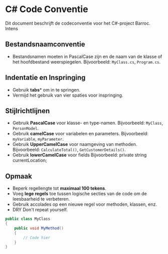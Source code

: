 # C# Code Conventie

Dit document beschrijft de codeconventie voor het C#-project Barroc. Intens

## Bestandsnaamconventie

- Bestandsnamen moeten in PascalCase zijn en de naam van de klasse of het hoofdbestand weerspiegelen. Bijvoorbeeld: `MyClass.cs`, `Program.cs`.

## Indentatie en Inspringing

- Gebruik  **tabs*** om in te springen.
- Vermijd het gebruik van vier spaties voor inspringing.

## Stijlrichtlijnen

- Gebruik **PascalCase** voor klasse- en type-namen. Bijvoorbeeld: `MyClass`, `PersonModel`.
- Gebruik **camelCase** voor variabelen en parameters. Bijvoorbeeld: `myVariable`, `myParameter`.
- Gebruik **UpperCamelCase** voor naamgeving van methoden. Bijvoorbeeld: `CalculateTotal()`, `GetCustomerDetails()`.
- Gebruik **lowerCamelCase** voor fields Bijvoorbeeld:  private string currentLocation;
## Opmaak

- Beperk regellengte tot **maximaal 100 tekens**.
- Voeg **lege regels** toe tussen logische secties van de code om de leesbaarheid te verbeteren.
- Gebruik accolades op een nieuwe regel voor methoden, klassen, enz.
- DRY Don't repeat yourself.

```csharp
public class MyClass
{
    public void MyMethod()
    {
        // Code hier
    }
}


